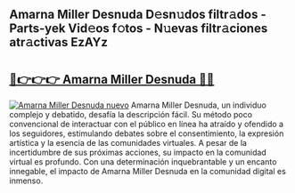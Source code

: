 ## Amarna Miller Desnuda D𝚎sn𝚞dos filtr𝚊dos - Parts-yek Vid𝚎os f𝚘tos - N𝚞evas filtr𝚊ciones atr𝚊ctivas EzAYz

# <h2><a href="http://mb2d8z.tromn.icu/?c=Amarna+Miller+Desnuda">🔗👉👉👉 Amarna Miller Desnuda 🔗🔗</a></h2>

[![Amarna Miller Desnuda nuevo](https://i.imgur.com/pEAQMta.gif)](http://mb2d8z.tromn.icu/?c=Amarna+Miller+Desnuda)
Amarna Miller Desnuda, un individuo complejo y debatido, desafía la descripción fácil. Su método poco convencional de interactuar con el público en línea ha atraído y ofendido a los seguidores, estimulando debates sobre el consentimiento, la expresión artística y la esencia de las comunidades virtuales. A pesar de la incertidumbre de sus próximas acciones, su impacto en la comunidad virtual es profundo. Con una determinación inquebrantable y un encanto innegable, el impacto de Amarna Miller Desnuda en la comunidad digital es inmenso.
